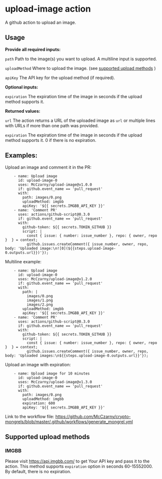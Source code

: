 # upload-image action
A github action to upload an image.

## Usage

**Provide all required inputs:**

`path` Path to the image(s) you want to upload. A multiline input is supported.

`uploadMethod` Where to upload the image. (see [supported upload methods](#supported-upload-methods)
 )
 
`apiKey` The API key for the upload method (if required).

**Optional inputs:**

`expiration` The expiration time of the image in seconds if the upload method supports it.

**Returned values:**

`url` The action returns a URL of the uploaded image as `url` or multiple lines with URLs if more than one path was provided.

`expiration` The expiration time of the image in seconds if the upload method supports it. 0 if there is no expiration.

## Examples:
Upload an image and comment it in the PR:
```
    - name: Upload image
      id: upload-image-0
      uses: McCzarny/upload-image@v1.0.0
      if: github.event_name == 'pull_request'
      with:
        path: images/0.png
        uploadMethod: imgbb
        apiKey: '${{ secrets.IMGBB_API_KEY }}'
    - name: 'Comment PR'
      uses: actions/github-script@0.3.0
      if: github.event_name == 'pull_request'
      with:
        github-token: ${{ secrets.TOKEN_GITHUB }}
        script: |
          const { issue: { number: issue_number }, repo: { owner, repo }  } = context;
          github.issues.createComment({ issue_number, owner, repo, body: 'Uploaded image:\n![0](${{steps.upload-image-0.outputs.url}})'});
```

Multiline example:
```
    - name: Upload image
      id: upload-image-0
      uses: McCzarny/upload-image@v1.2.0
      if: github.event_name == 'pull_request'
      with:
        path: |
          images/0.png
          images/1.png
          images/2.png
        uploadMethod: imgbb
        apiKey: '${{ secrets.IMGBB_API_KEY }}'
    - name: 'Comment PR'
      uses: actions/github-script@0.3.0
      if: github.event_name == 'pull_request'
      with:
        github-token: ${{ secrets.TOKEN_GITHUB }}
        script: |
          const { issue: { number: issue_number }, repo: { owner, repo }  } = context;
          github.issues.createComment({ issue_number, owner, repo, body: 'Uploaded images:\n${{steps.upload-image-0.outputs.url}}'});
```
Upload an image with expiration:
```
    - name: Upload image for 10 minutes
      id: upload-image-0
      uses: McCzarny/upload-image@v1.3.0
      if: github.event_name == 'pull_request'
      with:
        path: images/0.png
        uploadMethod: imgbb
        expiration: 600
        apiKey: '${{ secrets.IMGBB_API_KEY }}'
```

Link to the workflow file:
https://github.com/McCzarny/crypto-mongrels/blob/master/.github/workflows/generate_mongrel.yml

## Supported upload methods

### IMGBB
Please visit https://api.imgbb.com/ to get Your API key and pass it to the action.
This method supports `expiration` option in seconds 60-15552000. By default, there is no expiration.
